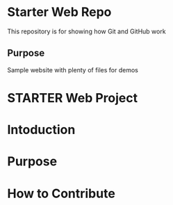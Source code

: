 # Starter Web Repo

This repository is for showing how Git and GitHub work

## Purpose

Sample website with plenty of files for demos

# STARTER Web Project
# Intoduction
# Purpose
# How to Contribute
